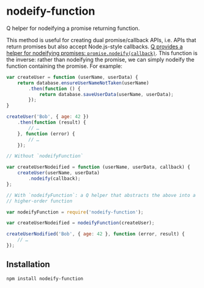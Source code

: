 # nodeify-function

Q helper for nodeifying a promise returning function.

This method is useful for creating dual promise/callback APIs, i.e. APIs that
return promises but also accept Node.js-style callbacks. [Q provides a helper
for nodeifying promises:
`promise.nodeify(callback)`](https://github.com/kriskowal/q/wiki/API-Reference#promisenodeifycallback).
This function is the inverse: rather than nodeifying the promise, we can simply
nodeify the function containing the promise. For example:

``` js
var createUser = function (userName, userData) {
    return database.ensureUserNameNotTaken(userName)
        .then(function () {
            return database.saveUserData(userName, userData);
        });
}

createUser('Bob', { age: 42 })
    .then(function (result) {
        // …
    }, function (error) {
        // …
    });

// Without `nodeifyFunction`

var createUserNodeified = function (userName, userData, callback) {
    createUser(userName, userData)
        .nodeify(callback);
};

// With `nodeifyFunction`: a Q helper that abstracts the above into a
// higher-order function

var nodeifyFunction = require('nodeify-function');

var createUserNodeified = nodeifyFunction(createUser);

createUserNodified('Bob', { age: 42 }, function (error, result) {
    // …
});
```

## Installation

```
npm install nodeify-function
```
